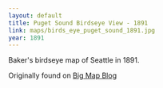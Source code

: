```yaml
---
layout: default
title: Puget Sound Birdseye View - 1891
link: maps/birds_eye_puget_sound_1891.jpg
year: 1891
---
```


Baker's birdseye map of Seattle in 1891.

Originally found on [Big Map Blog](http://www.bigmapblog.com/2014/birdseye-view-of-puget-sound/)
